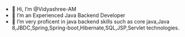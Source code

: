 - 👋 Hi, I’m @Vidyashree-AM
- 👀 I’m an Experienced Java Backend Developer
- 🌱 I’m very proficent in java backend skills such as core java,Java 8,JBDC,Spring,Spring-boot,Hibernate,SQL,JSP,Servlet technologies.

<!---
Vidyashree-AM/Vidyashree-AM is a ✨ special ✨ repository because its `README.md` (this file) appears on your GitHub profile.
You can click the Preview link to take a look at your changes.
--->
